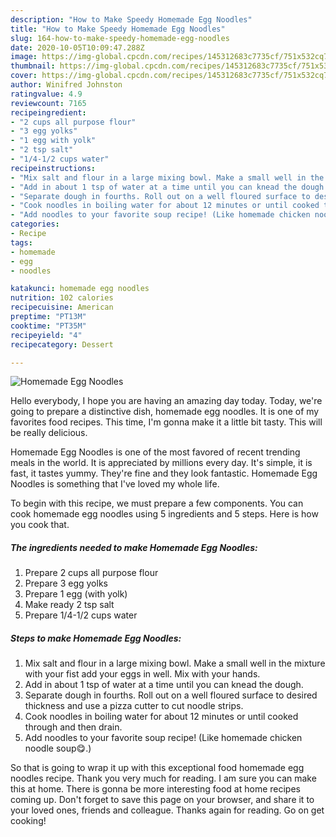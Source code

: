 ```yaml
---
description: "How to Make Speedy Homemade Egg Noodles"
title: "How to Make Speedy Homemade Egg Noodles"
slug: 164-how-to-make-speedy-homemade-egg-noodles
date: 2020-10-05T10:09:47.288Z
image: https://img-global.cpcdn.com/recipes/145312683c7735cf/751x532cq70/homemade-egg-noodles-recipe-main-photo.jpg
thumbnail: https://img-global.cpcdn.com/recipes/145312683c7735cf/751x532cq70/homemade-egg-noodles-recipe-main-photo.jpg
cover: https://img-global.cpcdn.com/recipes/145312683c7735cf/751x532cq70/homemade-egg-noodles-recipe-main-photo.jpg
author: Winifred Johnston
ratingvalue: 4.9
reviewcount: 7165
recipeingredient:
- "2 cups all purpose flour"
- "3 egg yolks"
- "1 egg with yolk"
- "2 tsp salt"
- "1/4-1/2 cups water"
recipeinstructions:
- "Mix salt and flour in a large mixing bowl. Make a small well in the mixture with your fist add your eggs in well. Mix with your hands."
- "Add in about 1 tsp of water at a time until you can knead the dough."
- "Separate dough in fourths. Roll out on a well floured surface to desired thickness and use a pizza cutter to cut noodle strips."
- "Cook noodles in boiling water for about 12 minutes or until cooked through and then drain."
- "Add noodles to your favorite soup recipe! (Like homemade chicken noodle soup😋.)"
categories:
- Recipe
tags:
- homemade
- egg
- noodles

katakunci: homemade egg noodles 
nutrition: 102 calories
recipecuisine: American
preptime: "PT13M"
cooktime: "PT35M"
recipeyield: "4"
recipecategory: Dessert

---
```



![Homemade Egg Noodles](https://img-global.cpcdn.com/recipes/145312683c7735cf/751x532cq70/homemade-egg-noodles-recipe-main-photo.jpg)

Hello everybody, I hope you are having an amazing day today. Today, we're going to prepare a distinctive dish, homemade egg noodles. It is one of my favorites food recipes. This time, I'm gonna make it a little bit tasty. This will be really delicious.



Homemade Egg Noodles is one of the most favored of recent trending meals in the world. It is appreciated by millions every day. It's simple, it is fast, it tastes yummy. They're fine and they look fantastic. Homemade Egg Noodles is something that I've loved my whole life.


To begin with this recipe, we must prepare a few components. You can cook homemade egg noodles using 5 ingredients and 5 steps. Here is how you cook that.

<!--inarticleads1-->

##### The ingredients needed to make Homemade Egg Noodles:

1. Prepare 2 cups all purpose flour
1. Prepare 3 egg yolks
1. Prepare 1 egg (with yolk)
1. Make ready 2 tsp salt
1. Prepare 1/4-1/2 cups water




<!--inarticleads2-->

##### Steps to make Homemade Egg Noodles:

1. Mix salt and flour in a large mixing bowl. Make a small well in the mixture with your fist add your eggs in well. Mix with your hands.
1. Add in about 1 tsp of water at a time until you can knead the dough.
1. Separate dough in fourths. Roll out on a well floured surface to desired thickness and use a pizza cutter to cut noodle strips.
1. Cook noodles in boiling water for about 12 minutes or until cooked through and then drain.
1. Add noodles to your favorite soup recipe! (Like homemade chicken noodle soup😋.)




So that is going to wrap it up with this exceptional food homemade egg noodles recipe. Thank you very much for reading. I am sure you can make this at home. There is gonna be more interesting food at home recipes coming up. Don't forget to save this page on your browser, and share it to your loved ones, friends and colleague. Thanks again for reading. Go on get cooking!
